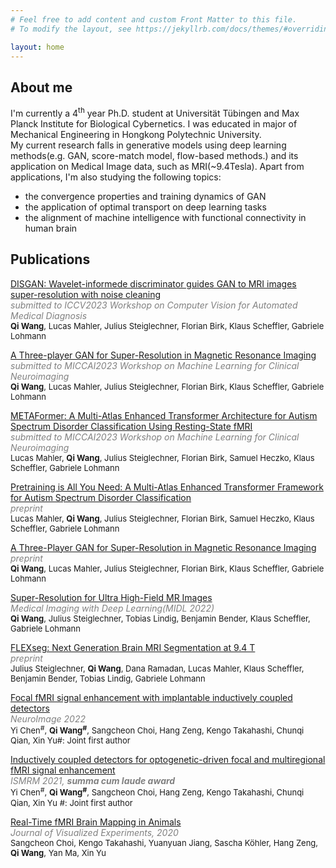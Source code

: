 ```yaml
---
# Feel free to add content and custom Front Matter to this file.
# To modify the layout, see https://jekyllrb.com/docs/themes/#overriding-theme-defaults

layout: home
---
```


## About me

<p>
I'm currently a 4<sup>th</sup> year Ph.D. student at Universität Tübingen and Max Planck Institute for Biological Cybernetics. I was educated in major of Mechanical Engineering in Hongkong Polytechnic University.<br>
My current research falls in generative models using deep learning methods(e.g. GAN, score-match model, flow-based methods.) and its application on Medical Image data, such as  MRI(~9.4Tesla). Apart from applications, I'm also studying the following topics:
<ul>
<li> the convergence properties and training dynamics of GAN</li>
<li> the application of optimal transport on deep learning tasks</li>
<li> the alignment of machine intelligence with functional connectivity in human brain</li>
</ul></p>

## Publications
<p>
<u>DISGAN: Wavelet-informede discriminator guides GAN to MRI images super-resolution with noise cleaning</u><br>
<i><span style="color:#808080">submitted to ICCV2023 Workshop on Computer Vision for Automated Medical Diagnosis</span></i><br>
<font size="2"><b>Qi Wang</b>, Lucas Mahler, Julius Steiglechner, Florian Birk, Klaus Scheffler, Gabriele Lohmann </font>
</p>

<p>
<u>A Three-player GAN for Super-Resolution in Magnetic Resonance Imaging</u><br>
<i><span style="color:#808080">submitted to MICCAI2023 Workshop on Machine Learning for Clinical Neuroimaging</span></i><br>
<font size="2"><b>Qi Wang</b>, Lucas Mahler, Julius Steiglechner, Florian Birk, Klaus Scheffler, Gabriele Lohmann </font>
</p>

<p>
<u>METAFormer: A Multi-Atlas Enhanced Transformer Architecture for Autism Spectrum Disorder Classification Using Resting-State fMRI</u><br>
<i><span style="color:#808080">submitted to MICCAI2023 Workshop on Machine Learning for Clinical Neuroimaging</span></i><br>
<font size="2">Lucas Mahler, <b>Qi Wang</b>, Julius Steiglechner, Florian Birk, Samuel Heczko, Klaus Scheffler, Gabriele Lohmann </font>
</p>

<p> 
<a href="https://arxiv.org/abs/2307.01759">Pretraining is All You Need: A Multi-Atlas Enhanced Transformer Framework for Autism Spectrum Disorder Classification</a><br>
<i><span style="color:#808080">preprint</span></i><br>
<font size="2">Lucas Mahler, <b>Qi Wang</b>, Julius Steiglechner, Florian Birk, Samuel Heczko, Klaus Scheffler, Gabriele Lohmann </font>
</p>

<p>
<a href="https://arxiv.org/abs/2303.13900">A Three-Player GAN for Super-Resolution in Magnetic Resonance Imaging</a><br>
<i><span style="color:#808080">preprint</span></i><br>
<font size="2"><b>Qi Wang</b>, Lucas Mahler, Julius Steiglechner, Florian Birk, Klaus Scheffler, Gabriele Lohmann </font>
</p>

<p>
<a href="https://openreview.net/pdf?id=EFiFV2MSNEB">Super-Resolution for Ultra High-Field MR Images</a><br>
<i><span style="color:#808080">Medical Imaging with Deep Learning(MIDL 2022)</span></i><br>
<font size="2"><b>Qi Wang</b>, Julius Steiglechner, Tobias Lindig, Benjamin Bender, Klaus Scheffler, Gabriele Lohmann</font>
</p>

<p>
<a href="https://openreview.net/pdf?id=pPIB2UrT6b9">FLEXseg: Next Generation Brain MRI Segmentation at 9.4 T</a><br>
<i><span style="color:#808080">preprint</span></i><br>
<font size="2">Julius Steiglechner, <b>Qi Wang</b>, Dana Ramadan, Lucas Mahler, Klaus Scheffler, Benjamin Bender, Tobias Lindig, Gabriele Lohmann</font>
</p>

<p>
<a href="https://www.sciencedirect.com/science/article/pii/S1053811921010648?via%3Dihub">Focal fMRI signal enhancement with implantable inductively coupled detectors</a><br>
<i><span style="color:#808080">NeuroImage 2022</span></i><br>
<font size="2">Yi Chen<sup>#</sup>, <b>Qi Wang<sup>#</sup></b>, Sangcheon Choi, Hang Zeng, Kengo Takahashi, Chunqi Qian, Xin Yu</font><span  align=right><font size="2">#: Joint first author</font></span>
</p>

<p>
<a href="https://www.ismrm.org/21/program-files/O-72.htm">Inductively coupled detectors for optogenetic-driven focal and multiregional fMRI signal enhancement</a><br>
<i><span style="color:#808080">ISMRM 2021, <b><i>summa cum laude award</i></b></span></i><br>
<font size="2">Yi Chen<sup>#</sup>, <b>Qi Wang<sup>#</sup></b>, Sangcheon Choi, Hang Zeng, Kengo Takahashi, Chunqi Qian, Xin Yu</font> <span  style="text-align:right;"><font size="2">#: Joint first author</font></span></p>

<p>
<a href="https://www.jove.com/de/t/61463/real-time-fmri-brain-mapping-in-animals">Real-Time fMRI Brain Mapping in Animals </a><br>
<i><span style="color:#808080">Journal of Visualized Experiments, 2020</span></i><br>
<font size="2">Sangcheon Choi, Kengo Takahashi, Yuanyuan Jiang, Sascha K&ouml;hler, Hang Zeng, <b>Qi Wang</b>, Yan Ma, Xin Yu</font>
</p>

